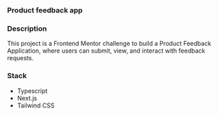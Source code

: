 ### Product feedback app

### Description

This project is a Frontend Mentor challenge to build a Product Feedback Application, where users can submit, view, and interact with feedback requests.

### Stack

- Typescript
- Next.js
- Tailwind CSS
